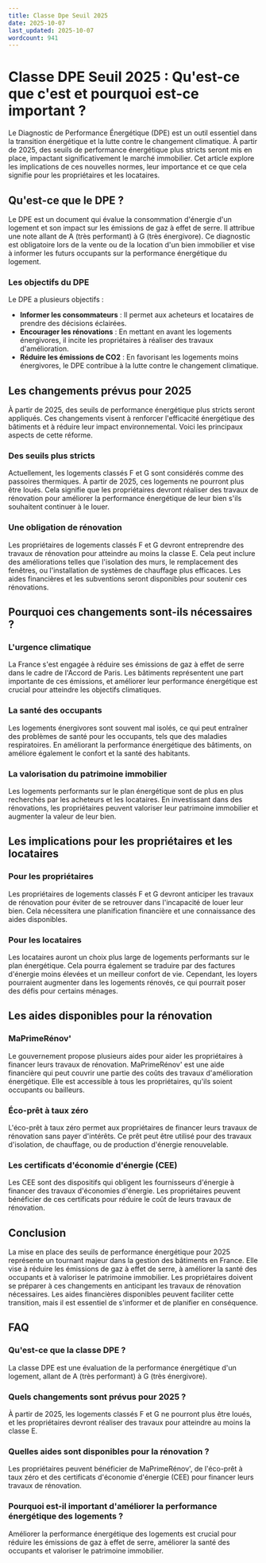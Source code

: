 ```yaml
---
title: Classe Dpe Seuil 2025
date: 2025-10-07
last_updated: 2025-10-07
wordcount: 941
---
```


# Classe DPE Seuil 2025 : Qu'est-ce que c'est et pourquoi est-ce important ?

Le Diagnostic de Performance Énergétique (DPE) est un outil essentiel dans la transition énergétique et la lutte contre le changement climatique. À partir de 2025, des seuils de performance énergétique plus stricts seront mis en place, impactant significativement le marché immobilier. Cet article explore les implications de ces nouvelles normes, leur importance et ce que cela signifie pour les propriétaires et les locataires.

## Qu'est-ce que le DPE ?

Le DPE est un document qui évalue la consommation d'énergie d'un logement et son impact sur les émissions de gaz à effet de serre. Il attribue une note allant de A (très performant) à G (très énergivore). Ce diagnostic est obligatoire lors de la vente ou de la location d'un bien immobilier et vise à informer les futurs occupants sur la performance énergétique du logement.

### Les objectifs du DPE

Le DPE a plusieurs objectifs :
- **Informer les consommateurs** : Il permet aux acheteurs et locataires de prendre des décisions éclairées.
- **Encourager les rénovations** : En mettant en avant les logements énergivores, il incite les propriétaires à réaliser des travaux d'amélioration.
- **Réduire les émissions de CO2** : En favorisant les logements moins énergivores, le DPE contribue à la lutte contre le changement climatique.

## Les changements prévus pour 2025

À partir de 2025, des seuils de performance énergétique plus stricts seront appliqués. Ces changements visent à renforcer l'efficacité énergétique des bâtiments et à réduire leur impact environnemental. Voici les principaux aspects de cette réforme.

### Des seuils plus stricts

Actuellement, les logements classés F et G sont considérés comme des passoires thermiques. À partir de 2025, ces logements ne pourront plus être loués. Cela signifie que les propriétaires devront réaliser des travaux de rénovation pour améliorer la performance énergétique de leur bien s'ils souhaitent continuer à le louer.

### Une obligation de rénovation

Les propriétaires de logements classés F et G devront entreprendre des travaux de rénovation pour atteindre au moins la classe E. Cela peut inclure des améliorations telles que l'isolation des murs, le remplacement des fenêtres, ou l'installation de systèmes de chauffage plus efficaces. Les aides financières et les subventions seront disponibles pour soutenir ces rénovations.

## Pourquoi ces changements sont-ils nécessaires ?

### L'urgence climatique

La France s'est engagée à réduire ses émissions de gaz à effet de serre dans le cadre de l'Accord de Paris. Les bâtiments représentent une part importante de ces émissions, et améliorer leur performance énergétique est crucial pour atteindre les objectifs climatiques.

### La santé des occupants

Les logements énergivores sont souvent mal isolés, ce qui peut entraîner des problèmes de santé pour les occupants, tels que des maladies respiratoires. En améliorant la performance énergétique des bâtiments, on améliore également le confort et la santé des habitants.

### La valorisation du patrimoine immobilier

Les logements performants sur le plan énergétique sont de plus en plus recherchés par les acheteurs et les locataires. En investissant dans des rénovations, les propriétaires peuvent valoriser leur patrimoine immobilier et augmenter la valeur de leur bien.

## Les implications pour les propriétaires et les locataires

### Pour les propriétaires

Les propriétaires de logements classés F et G devront anticiper les travaux de rénovation pour éviter de se retrouver dans l'incapacité de louer leur bien. Cela nécessitera une planification financière et une connaissance des aides disponibles.

### Pour les locataires

Les locataires auront un choix plus large de logements performants sur le plan énergétique. Cela pourra également se traduire par des factures d'énergie moins élevées et un meilleur confort de vie. Cependant, les loyers pourraient augmenter dans les logements rénovés, ce qui pourrait poser des défis pour certains ménages.

## Les aides disponibles pour la rénovation

### MaPrimeRénov'

Le gouvernement propose plusieurs aides pour aider les propriétaires à financer leurs travaux de rénovation. MaPrimeRénov' est une aide financière qui peut couvrir une partie des coûts des travaux d'amélioration énergétique. Elle est accessible à tous les propriétaires, qu'ils soient occupants ou bailleurs.

### Éco-prêt à taux zéro

L'éco-prêt à taux zéro permet aux propriétaires de financer leurs travaux de rénovation sans payer d'intérêts. Ce prêt peut être utilisé pour des travaux d'isolation, de chauffage, ou de production d'énergie renouvelable.

### Les certificats d'économie d'énergie (CEE)

Les CEE sont des dispositifs qui obligent les fournisseurs d'énergie à financer des travaux d'économies d'énergie. Les propriétaires peuvent bénéficier de ces certificats pour réduire le coût de leurs travaux de rénovation.

## Conclusion

La mise en place des seuils de performance énergétique pour 2025 représente un tournant majeur dans la gestion des bâtiments en France. Elle vise à réduire les émissions de gaz à effet de serre, à améliorer la santé des occupants et à valoriser le patrimoine immobilier. Les propriétaires doivent se préparer à ces changements en anticipant les travaux de rénovation nécessaires. Les aides financières disponibles peuvent faciliter cette transition, mais il est essentiel de s'informer et de planifier en conséquence.

## FAQ

### Qu'est-ce que la classe DPE ?

La classe DPE est une évaluation de la performance énergétique d'un logement, allant de A (très performant) à G (très énergivore).

### Quels changements sont prévus pour 2025 ?

À partir de 2025, les logements classés F et G ne pourront plus être loués, et les propriétaires devront réaliser des travaux pour atteindre au moins la classe E.

### Quelles aides sont disponibles pour la rénovation ?

Les propriétaires peuvent bénéficier de MaPrimeRénov', de l'éco-prêt à taux zéro et des certificats d'économie d'énergie (CEE) pour financer leurs travaux de rénovation.

### Pourquoi est-il important d'améliorer la performance énergétique des logements ?

Améliorer la performance énergétique des logements est crucial pour réduire les émissions de gaz à effet de serre, améliorer la santé des occupants et valoriser le patrimoine immobilier.